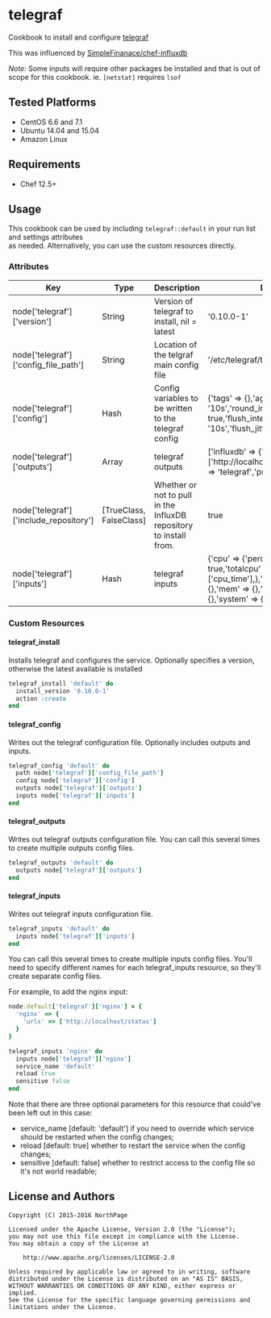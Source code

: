 # telegraf

Cookbook to install and configure [telegraf](https://github.com/influxdb/telegraf)

This was influenced by [SimpleFinanace/chef-influxdb](https://github.com/SimpleFinance/chef-influxdb)

*Note:* Some inputs will require other packages be installed and that is out of scope for this
cookbook.  ie. `[netstat]` requires `lsof`

## Tested Platforms

* CentOS 6.6 and 7.1
* Ubuntu 14.04 and 15.04
* Amazon Linux 

## Requirements

* Chef 12.5+

## Usage

This cookbook can be used by including `telegraf::default` in your run list and settings attributes  
as needed.  Alternatively, you can use the custom resources directly.

### Attributes

| Key                                  | Type   | Description                                           | Default                                                                                                                                                             |
|--------------------------------------|--------|-------------------------------------------------------|---------------------------------------------------------------------------------------------------------------------------------------------------------------------|
| node['telegraf']['version']          | String | Version of telegraf to install, nil = latest          | '0.10.0-1'                                                                                                                                                          |
| node['telegraf']['config_file_path'] | String | Location of the telgraf main config file              | '/etc/telegraf/telegraf.conf'                                                                                                                                       |
| node['telegraf']['config']           | Hash   | Config variables to be written to the telegraf config | {'tags' => {},'agent' => {'interval' => '10s','round_interval' => true,'flush_interval' => '10s','flush_jitter' => '5s'}                                            |
| node['telegraf']['outputs']          | Array  | telegraf outputs                                      | ['influxdb' => {'urls' => ['http://localhost:8086'],'database' => 'telegraf','precision' => 's'}]                                                                   |
| node['telegraf']['include_repository'] | [TrueClass, FalseClass] | Whether or not to pull in the InfluxDB repository to install from. | true |
| node['telegraf']['inputs']           | Hash   | telegraf inputs                                       | {'cpu' => {'percpu' => true,'totalcpu' => true,'drop' => ['cpu_time'],},'disk' => {},'io' => {},'mem' => {},'net' => {},'swap' => {},'system' => {}}                |

### Custom Resources

#### telegraf_install

Installs telegraf and configures the service. Optionally specifies a version, otherwise the latest available is installed

```ruby
telegraf_install 'default' do
  install_version '0.10.0-1'
  action :create
end
```

#### telegraf_config

Writes out the telegraf configuration file.  Optionally includes outputs and inputs.

```ruby
telegraf_config 'default' do
  path node['telegraf']['config_file_path']
  config node['telegraf']['config']
  outputs node['telegraf']['outputs']
  inputs node['telegraf']['inputs']
end
```

#### telegraf_outputs

Writes out telegraf outputs configuration file. You can call this several times to create multiple outputs config files.

```ruby
telegraf_outputs 'default' do
  outputs node['telegraf']['outputs']
end
```

#### telegraf_inputs

Writes out telegraf inputs configuration file.

```ruby
telegraf_inputs 'default' do
  inputs node['telegraf']['inputs']
end
```

You can call this several times to create multiple inputs config files. You'll need to specify different names for each telegraf_inputs resource, so they'll create separate config files.

For example, to add the nginx input:

```ruby
node.default['telegraf']['nginx'] = {
  'nginx' => {
    'urls' => ['http://localhost/status']
  }
}

telegraf_inputs 'nginx' do
  inputs node['telegraf']['nginx']
  service_name 'default'
  reload true
  sensitive false
end
```

Note that there are three optional parameters for this resource that could've been left out in this case:
  - service_name [default: 'default'] if you need to override which service should be restarted when the config changes;
  - reload [default: true] whether to restart the service when the config changes;
  - sensitive [default: false] whether to restrict access to the config file so it's not world readable;

## License and Authors

```text
Copyright (C) 2015-2016 NorthPage

Licensed under the Apache License, Version 2.0 (the "License");
you may not use this file except in compliance with the License.
You may obtain a copy of the License at

    http://www.apache.org/licenses/LICENSE-2.0

Unless required by applicable law or agreed to in writing, software
distributed under the License is distributed on an "AS IS" BASIS,
WITHOUT WARRANTIES OR CONDITIONS OF ANY KIND, either express or implied.
See the License for the specific language governing permissions and
limitations under the License.
```
